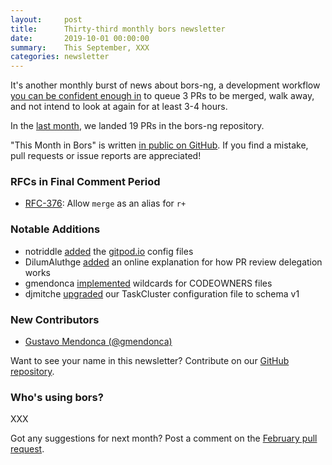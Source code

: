 ```yaml
---
layout:     post
title:      Thirty-third monthly bors newsletter
date:       2019-10-01 00:00:00
summary:    This September, XXX
categories: newsletter
---
```


It's another monthly burst of news about bors-ng, a development workflow [you can be confident enough in](https://twitter.com/duckinator/status/1176922838844006400) to queue 3 PRs to be merged, walk away, and not intend to look at again for at least 3-4 hours.

In the [last month](https://github.com/bors-ng/bors-ng/pulls?utf8=%E2%9C%93&q=is%3Apr%20is%3Amerged%20closed%3A2019-09-01..2019-09-30),
we landed 19 PRs in the bors-ng repository.

"This Month in Bors" is written [in public on GitHub][GitHub for TMiB].
If you find a mistake, pull requests or issue reports are appreciated!

[GitHub for TMiB]: https://github.com/bors-ng/bors-ng.github.io


### RFCs in Final Comment Period

* [RFC-376](https://forum.bors.tech/t/allow-merge-as-an-alias-for-r/376): Allow `merge` as an alias for `r+`


### Notable Additions

* notriddle [added](https://github.com/bors-ng/bors-ng/pull/758) the [gitpod.io](https://gitpod.io) config files
* DilumAluthge [added](https://github.com/bors-ng/bors-ng/pull/755) an online explanation for how PR review delegation works
* gmendonca [implemented](https://github.com/bors-ng/bors-ng/pull/753) wildcards for CODEOWNERS files
* djmitche [upgraded](https://github.com/bors-ng/bors-ng/pull/749) our TaskCluster configuration file to schema v1


### New Contributors

* [Gustavo Mendonca (@gmendonca)](https://github.com/gmendonca)

Want to see your name in this newsletter? Contribute on our [GitHub repository](https://github.com/bors-ng/bors-ng).


### Who's using bors?

XXX

Got any suggestions for next month?
Post a comment on the [February pull request](https://github.com/bors-ng/bors-ng.github.io/pull/90).
